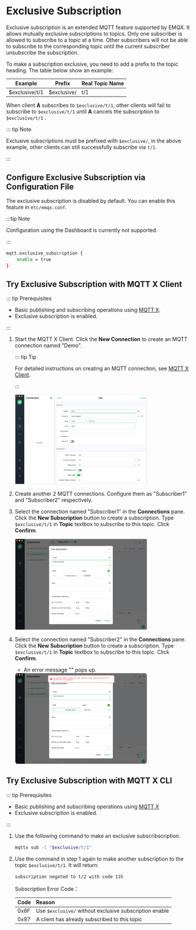 # Exclusive Subscription

Exclusive subscription is an extended MQTT feature supported by EMQX. It allows mutually exclusive subscriptions to topics. Only one subscriber is allowed to subscribe to a topic at a time. Other subscribers will not be able to subscribe to the corresponding topic until the current subscriber unsubscribe the subscription.

To make a subscription exclusive, you need to add a prefix to the topic heading. The table below show an example:

| Example | Prefix | Real Topic Name |
| --------------- | ----------- | ------------ |
| $exclusive/t/1 | $exclusive/ | t/1 |

When client **A** subscribes to `$exclusive/t/1`, other clients will fail to subscribe to `$exclusive/t/1` until **A** cancels the subscription to `$exclusive/t/1` .

::: tip Note

Exclusive subscriptions must be prefixed with `$exclusive/`, in the above example, other clients can still successfully subscribe via `t/1`.

:::

## Configure Exclusive Subscription via Configuration File

The exclusive subscription is disabled by default. You can enable this feature in `etc/emqx.conf`.

:::tip Note

Configuration using the Dashboard is currently not supported.

:::

```bash
mqtt.exclusive_subscription {
    enable = true
}
```

## Try Exclusive Subscription with MQTT X Client

::: tip Prerequisites

- Basic publishing and subscribing operations using [MQTT X](./publish-and-subscribe.md/#mqtt-x).
- Exclusive subscription is enabled.

:::

1. Start the MQTT X Client. Click the **New Connection** to create an MQTT connection named "Demo".

   ::: tip Tip

   For detailed instructions on creating an MQTT connection, see [MQTT X Client](./publish-and-subscribe.md).

   :::

   <img src="./assets/New-connection-fill-parameters.png" alt="New-connection-fill-parameters" style="zoom:35%;" />

2. Create another 2 MQTT connections. Configure them as "Subscriber1" and "Subscriber2" respectively.

3. Select the connection named "Subscriber1" in the **Connections** pane. Click the **New Subscription** button to create a subscription.  Type `$exclusive/t/1` in **Topic** textbox to subscribe to this topic. Click **Confirm**.

   <img src="./assets/subscribe-exclusive-topic.png" alt="subscribe-exclusive-topic" style="zoom:35%;" />

4. Select the connection named "Subscriber2" in the **Connections** pane. Click the **New Subscription** button to create a subscription.  Type `$exclusive/t/1` in **Topic** textbox to subscribe to this topic. Click **Confirm**.

   - An error message "" pops up.

   <img src="./assets/fail-to-exclusive-subscription.png" alt="fail-to-exclusive-subscription" style="zoom:35%;" />

## Try Exclusive Subscription with MQTT X CLI

::: tip Prerequisites

- Basic publishing and subscribing operations using [MQTT X](./publish-and-subscribe.md/#mqtt-x)
- Exclusive subscription is enabled.

:::

1. Use the following command to make an exclusive subscribscription.

   ```bash
   mqttx sub -t "$exclusive/t/1"
   ```

2. Use the command in step 1 again to make another subscription to the topic `$exclusive/t/1`. It will return:

   ```bash
   subscription negated to t/2 with code 135
   ```

   Subscription Error Code：

   | Code | Reason                                                  |
   | ---- | ------------------------------------------------------- |
   | 0x8F | Use `$exclusive/` without exclusive subscription enable |
   | 0x97 | A client has already subscribed to this topic           |

